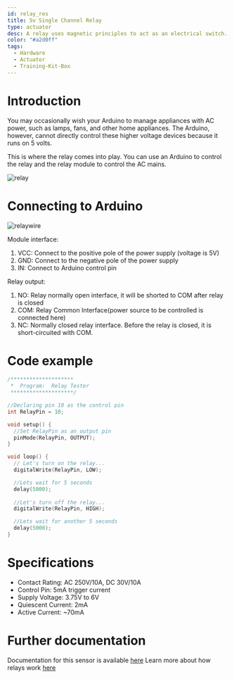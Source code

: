 ```yaml
---
id: relay_res
title: 5v Single Channel Relay
type: actuator
desc: A relay uses magnetic principles to act as an electrical switch. This enables a smaller device such as an Arduino to control a much larger device such as a water pump
color: "#a2d0ff"
tags:
  - Hardware
  - Actuator
  - Training-Kit-Box
---
```



# Introduction

You may occasionally wish your Arduino to manage appliances with AC power, such as lamps, fans, and other home appliances. The Arduino, however, cannot directly control these higher voltage devices because it runs on 5 volts.

This is where the relay comes into play. You can use an Arduino to control the relay and the relay module to control the AC mains.
                    
![relay](img/relay.jpg)


                 
# Connecting to Arduino

![relaywire](img/relaywire.jpg)

Module interface:
1. VCC: Connect to the positive pole of the power supply (voltage is 5V)
2. GND: Connect to the negative pole of the power supply
3. IN: Connect to Arduino control pin


Relay output:
1. NO: Relay normally open interface, it will be shorted to COM after relay is closed
2. COM: Relay Common Interface(power source to be controlled is connected here)
3. NC: Normally closed relay interface. Before the relay is closed, it is short-circuited with COM.
                    
# Code example

```c
/********************
 *  Program:  Relay Tester
 ********************/

//Declaring pin 10 as the control pin    
int RelayPin = 10;

void setup() {
  //Set RelayPin as an output pin
  pinMode(RelayPin, OUTPUT);
}

void loop() {
  // Let's turn on the relay...
  digitalWrite(RelayPin, LOW);

  //Lets wait for 5 seconds
  delay(5000);
	
  //Let's turn off the relay...
  digitalWrite(RelayPin, HIGH);

  //Lets wait for another 5 seconds
  delay(5000);
}
```

# Specifications

- Contact Rating: AC 250V/10A, DC 30V/10A
- Control Pin: 5mA trigger current
- Supply Voltage: 3.75V to 6V
- Quiescent Current: 2mA
- Active Current: ~70mA

# Further documentation

Documentation for this sensor is available [here](https://lastminuteengineers.com/one-channel-relay-module-arduino-tutorial/) 
Learn more about how relays work [here](https://components101.com/switches/5v-single-channel-relay-module-pinout-features-applications-working-datasheet)
